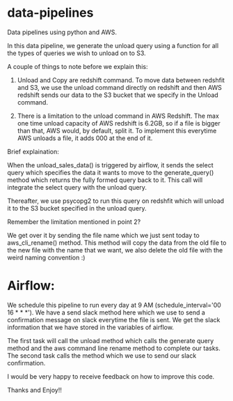 # data-pipelines
Data pipelines using python and AWS.


In this data pipeline, we generate the unload query using a function for all the types of queries we wish to unload on to S3.
 
A couple of things to note before we explain this:

1. Unload and Copy are redshift command. To move data between redshfit and S3, we use the unload command directly on redshift and then AWS redshift sends our data to the S3 bucket that we specify in the Unload command. 

2. There is a limitation to the unload command in AWS Redshift. The max one time unload capacity of AWS redshift is 6.2GB, so if a file is bigger than that, AWS would, by default, split it. To implement this everytime AWS unloads a file, it adds 000 at the end of it. 

Brief explaination:

When the unload_sales_data() is triggered by airflow, it sends the select query which specifies the data it wants to move to the  generate_query() method which returns the fully formed query back to it. This call will integrate the select query with the unload query. 

Thereafter, we use psycopg2 to run this query on redshfit which will unload it to the S3 bucket specified in the unload query.

Remember the limitation mentioned in point 2?


We get over it by sending the file name which we just sent today to aws_cli_rename() method. This method will copy the data from the old file to the new file with the name that we want, we also delete the old file with the weird naming convention :)


# Airflow: 

We schedule this pipeline to run every day at 9 AM (schedule_interval='00 16 * * *'). We have a send slack method here which we use to send a confirmation message on slack everytime the file is sent. We get the slack information that we have stored in the variables of airflow.

The first task will call the unload method which calls the generate query method and the aws command line rename method to complete our tasks. 
The second task calls the method which we use to send our slack confirmation. 

I would be very happy to receive feedback on how to improve this code.

Thanks and Enjoy!!
